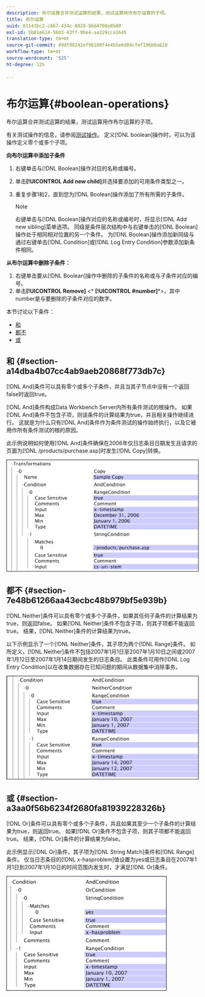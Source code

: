 ```yaml
---
description: 布尔运算合并测试运算的结果，测试运算用作布尔运算的子项。
title: 布尔运算
uuid: 01143bc2-c867-434c-8028-86d4708e8b80
exl-id: 5b01e614-5603-43ff-9be4-aa329cca1645
translation-type: tm+mt
source-git-commit: d9df90242ef96188f4e4b5e6d04cfef196b0a628
workflow-type: tm+mt
source-wordcount: '525'
ht-degree: 12%

---
```


# 布尔运算{#boolean-operations}

布尔运算合并测试运算的结果，测试运算用作布尔运算的子项。

有关测试操作的信息，请参阅[测试操作](../../../../home/c-dataset-const-proc/c-conditions/c-test-ops/c-test-ops.md#concept-c4bf6cb9e7a94cc7ac49ca9b0b1a2144)。 定义[!DNL boolean]操作时，可以为该操作定义零个或多个子项。

**向布尔运算中添加子条件**

1. 右键单击与[!DNL Boolean]操作对应的名称或编号。
1. 单击&#x200B;**[!UICONTROL Add new child]**&#x200B;并选择要添加的可用条件类型之一。
1. 重复步骤1和2，直到您为[!DNL Boolean]操作添加了所有所需的子条件。

   >[!NOTE]
   >
   >右键单击与[!DNL Boolean]操作对应的名称或编号时，将显示[!DNL Add new sibling]菜单选项。 同级是条件层次结构中与右键单击的[!DNL Boolean]操作处于相同相对位置的另一个条件。 为[!DNL Boolean]操作添加新同级与通过右键单击[!DNL Condition]或[!DNL Log Entry Condition]参数添加新条件相同。

**从布尔运算中删除子条件：**

1. 右键单击要从[!DNL Boolean]操作中删除的子条件的名称或与子条件对应的编号。
1. 单击&#x200B;**[!UICONTROL Remove]** &lt;* **[!UICONTROL #number]***>，其中number是与要删除的子条件对应的数字。

本节讨论以下条件：

* [和](../../../../home/c-dataset-const-proc/c-conditions/c-test-ops/c-boolean-ops.md#section-a14dba4b07cc4ab9aeb20868f773db7c)
* [都不](../../../../home/c-dataset-const-proc/c-conditions/c-test-ops/c-boolean-ops.md#section-7e48b61266aa43ecbc48b979bf5e939b)
* [或](../../../../home/c-dataset-const-proc/c-conditions/c-test-ops/c-boolean-ops.md#section-a3aa0f56b6234f2680fa81939228326b)

## 和  {#section-a14dba4b07cc4ab9aeb20868f773db7c}

[!DNL And]条件可以具有零个或多个子条件，并且当其子节点中没有一个返回false时返回true。

[!DNL And]条件构成Data Workbench Server内所有条件测试的根操作。 如果[!DNL And]条件不包含子项，则该条件的计算结果为true，并且相关操作继续进行。 这就是为什么只有[!DNL And]条件作为条件测试的操作始终执行，以及它被用作所有条件测试的根的原因。

此示例说明如何使用[!DNL And]条件确保在2006年仅日志条目日期发生且请求的页面为[!DNL /products/purchase.asp]时发生[!DNL Copy]转换。

![](assets/cfg_Condition_AndCondition.png)

## 都不 {#section-7e48b61266aa43ecbc48b979bf5e939b}

[!DNL Neither]条件可以具有零个或多个子条件，如果其任何子条件的计算结果为true，则返回false。 如果[!DNL Neither]条件不包含子项，则其子项都不能返回true。 结果，[!DNL Neither]条件的计算结果为true。

以下示例显示了一个[!DNL Neither]条件，其子项为两个[!DNL Range]条件。 如所定义，[!DNL Neither]条件不包括2007年1月1日至2007年1月10日之间或2007年1月12日至2007年1月14日期间发生的日志条目。 此类条件可用作[!DNL Log Entry Condition]以在收集数据存在已知问题的期间从数据集中消除事务。

![](assets/cfg_Condition_NeitherCondition.png)

## 或 {#section-a3aa0f56b6234f2680fa81939228326b}

[!DNL Or]条件可以具有零个或多个子条件，并且如果其至少一个子条件的计算结果为true，则返回true。 如果[!DNL Or]条件不包含子项，则其子项都不能返回true。 结果，[!DNL Or]条件的计算结果为false。

此示例显示[!DNL Or]条件，其子项为[!DNL String Match]条件和[!DNL Range]条件。 仅当日志条目的[!DNL x-hasproblem]值设置为yes或日志条目在2007年1月1日到2007年1月10日的时间范围内发生时，才满足[!DNL Or]条件。

![](assets/cfg_Condition_OrCondition.png)
